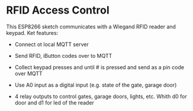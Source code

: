 # RFID Access Control
This ESP8266 sketch communicates with a Wiegand RFID reader and keypad. Ket features:
- Connect ot local MQTT server
- Send RFID, iButton codes over to MQTT
- Collect keypad presses and until # is pressed and send as a pin code over MQTT

- Use A0 input as a digital input (e.g. state of the gate, garage door)
- 4 relay outputs to control gates, garage doors, lights, etc.
 Whith d0 for door and d1 for led of the reader








